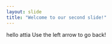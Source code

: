 ```yaml
---
layout: slide
title: "Welcome to our second slide!"
---
```

hello attia
Use the left arrow to go back!
